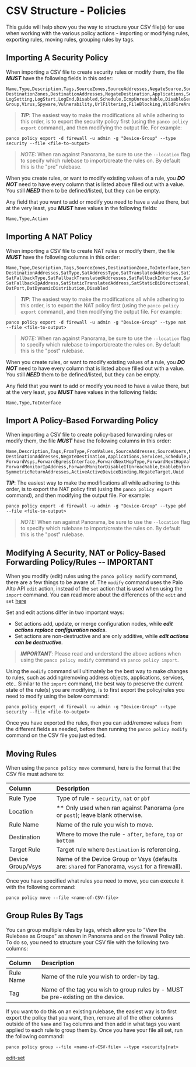 # CSV Structure - Policies

This guide will help show you the way to structure your CSV file(s) for use when working with the various
policy actions - importing or modifying rules, exporting rules, moving rules, grouping rules by tags.

## Importing A Security Policy

When importing a CSV file to create security rules or modify them, the file **_MUST_** have the following fields in this order:

```
Name,Type,Description,Tags,SourceZones,SourceAddresses,NegateSource,SourceUsers,HipProfiles,
DestinationZones,DestinationAddresses,NegateDestination,Applications,Services,Categories,Action,
LogSetting,LogStart,LogEnd,Disabled,Schedule,IcmpUnreachable,DisableServerResponseInspection,
Group,Virus,Spyware,Vulnerability,UrlFiltering,FileBlocking,WildFireAnalysis,DataFiltering
```

> **_TIP_**: The easiest way to make the modifications all while adhering to this order, is to export the security policy first (using the `panco policy export` command),
> and then modifying the output file. For example:

```
panco policy export -d firewall -u admin -g "Device-Group" --type security --file <file-to-output>
```

> *NOTE:* When ran against Panorama, be sure to use the `--location` flag to specify which rulebase to import/create the rules on. By default
> this is the "pre" rulebase.

When you create rules, or want to modify existing values of a rule, you **_DO NOT_** need to have every column that is listed above filled out with a value. You still **_NEED_** them to be defined/listed, but they can be empty.

Any field that you want to add or modify you need to have a value there, but at the very least, you **_MUST_** have values in the following fields:

```
Name,Type,Action
```

## Importing A NAT Policy

When importing a CSV file to create NAT rules or modify them, the file **_MUST_** have the following columns in this order:

```
Name,Type,Description,Tags,SourceZones,DestinationZone,ToInterface,Service,SourceAddresses,
DestinationAddresses,SatType,SatAddressType,SatTranslatedAddresses,SatInterface,SatIpAddress,
SatFallbackType,SatFallbackTranslatedAddresses,SatFallbackInterface,SatFallbackIpType,
SatFallbackIpAddress,SatStaticTranslatedAddress,SatStaticBiDirectional,DatType,DatAddress,
DatPort,DatDynamicDistribution,Disabled
```

> **_TIP_**: The easiest way to make the modifications all while adhering to this order, is to export the NAT policy first (using the `panco policy export` command),
> and then modifying the output file. For example:

```
panco policy export -d firewall -u admin -g "Device-Group" --type nat --file <file-to-output>
```

>*NOTE:* When ran against Panorama, be sure to use the `--location` flag to specify which rulebase to import/create the rules on. By default
> this is the "post" rulebase.

When you create rules, or want to modify existing values of a rule, you **_DO NOT_** need to have every column that is listed above filled out with a value. You still **_NEED_** them to be defined/listed, but they can be empty.

Any field that you want to add or modify you need to have a value there, but at the very least, you **_MUST_** have values in the following fields:

```
Name,Type,ToInterface
```

## Import A Policy-Based Forwarding Policy

When importing a CSV file to create policy-based forwarding rules or modify them, the file **_MUST_** have the following columns in this order:

```
Name,Description,Tags,FromType,FromValues,SourceAddresses,SourceUsers,NegateSource,
DestinationAddresses,NegateDestination,Applications,Services,Schedule,Disabled,Action,
ForwardVsys,ForwardEgressInterface,ForwardNextHopType,ForwardNextHopValue,ForwardMonitorProfile,
ForwardMonitorIpAddress,ForwardMonitorDisableIfUnreachable,EnableEnforceSymmetricReturn,
SymmetricReturnAddresses,ActiveActiveDeviceBinding,NegateTarget,Uuid
```

**_TIP_**: The easiest way to make the modifications all while adhering to this order, is to export the NAT policy first (using the `panco policy export` command),
and then modifying the output file. For example:

```
panco policy export -d firewall -u admin -g "Device-Group" --type pbf --file <file-to-output>
```

> *NOTE:* When ran against Panorama, be sure to use the `--location` flag to specify which rulebase to import/create the rules on. By default
> this is the "post" rulebase.

## Modifying A Security, NAT or Policy-Based Forwarding Policy/Rules -- IMPORTANT

When you modify (edit) rules using the `panco policy modify` command, there are a few things to be aware of.  The `modify` command uses the Palo Alto API `edit` action, instead of the `set` action that is used when using the `import` command. You can read more about the differences of the `edit` and `set` [here](edit-set)

Set and edit actions differ in two important ways:
* Set actions add, update, or merge configuration nodes, while **_edit actions replace configuration nodes_**.
* Set actions are non-destructive and are only additive, while **_edit actions can be destructive_**.

> **_IMPORTANT_**: Please read and understand the above actions when using the `panco policy modify` command vs `panco policy import`.

Using the `modify` command will ultimately be the best way to make changes to rules, such as adding/removing address objects, applications, services, etc.. Similar to the `import` command, the best way to preserve the current state of the rule(s) you are modifying, is to first export the policy/rules you need to modify using the below command:

```
panco policy export -d firewall -u admin -g "Device-Group" --type security --file <file-to-output>
```

Once you have exported the rules, then you can add/remove values from the different fields as needed, before then running the `panco policy modify` command on the CSV file you just edited.


## Moving Rules

When using the `panco policy move` command, here is the format that the CSV file must adhere to:

Column | Description
:--- | :---
Rule Type | Type of rule - `security`, `nat` or `pbf`
Location | ** Only used when ran against Panorama (`pre` or `post`); leave blank otherwise.
Rule Name | Name of the rule you wish to move.
Destination | Where to move the rule - `after`, `before`, `top` or `bottom`
Target Rule | Target rule where `Destination` is referencing.
Device Group/Vsys | Name of the Device Group or Vsys (defaults are: `shared` for Panorama, `vsys1` for a firewall).

Once you have specified what rules you need to move, you can execute it with the following command:

```
panco policy move --file <name-of-CSV-file>
```

## Group Rules By Tags

You can group multiple rules by tags, which allow you to "View the Rulebase as Groups" as shown in Panorama and on the firewall Policy tab. To do so, you need to structure your CSV file with the following two columns:

Column | Description
:--- | :---
Rule Name | Name of the rule you wish to order-by tag.
Tag | Name of the tag you wish to group rules by - MUST be pre-existing on the device.

If you want to do this on an existing rulebase, the easiest way is to first export the policy that you want, then, remove all of the other columns outside of the `Name` and `Tag` columns and then add in what tags you want applied to each rule to group them by. Once you have your file all set, run the following command:

```
panco policy group --file <name-of-CSV-file> --type <security|nat>
```

[edit-set](https://docs.paloaltonetworks.com/pan-os/10-2/pan-os-panorama-api/pan-os-xml-api-request-types/pan-os-xml-api-request-types-and-actions/configuration-actions/actions-for-modifying-a-configuration#id44705ad2-4f22-4b6c-bb94-caea78a6d510)
